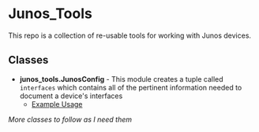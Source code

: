 # Junos_Tools

This repo is a collection of re-usable tools for working with Junos devices.

## Classes
- **junos_tools.JunosConfig** - This module creates a tuple called `interfaces` which contains all of the pertinent information needed to document a device's interfaces
    - [Example Usage](https://github.com/mtucker502/junos-to-netbox)


*More classes to follow as I need them*